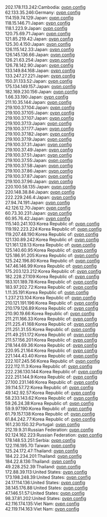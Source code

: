 202.178.113.242:Cambodia: [ovpn config](vpn/202_178_113_242.ovpn)  
62.133.35.246:Germany: [ovpn config](vpn/62_133_35_246.ovpn)  
114.159.74.129:Japan: [ovpn config](vpn/114_159_74_129.ovpn)  
118.15.146.71:Japan: [ovpn config](vpn/118_15_146_71.ovpn)  
118.1.223.9:Japan: [ovpn config](vpn/118_1_223_9.ovpn)  
120.75.69.71:Japan: [ovpn config](vpn/120_75_69_71.ovpn)  
121.85.219.42:Japan: [ovpn config](vpn/121_85_219_42.ovpn)  
125.30.4.150:Japan: [ovpn config](vpn/125_30_4_150.ovpn)  
126.115.142.33:Japan: [ovpn config](vpn/126_115_142_33.ovpn)  
126.145.136.66:Japan: [ovpn config](vpn/126_145_136_66.ovpn)  
126.21.63.254:Japan: [ovpn config](vpn/126_21_63_254.ovpn)  
126.78.142.90:Japan: [ovpn config](vpn/126_78_142_90.ovpn)  
133.149.84.168:Japan: [ovpn config](vpn/133_149_84_168.ovpn)  
133.247.27.221:Japan: [ovpn config](vpn/133_247_27_221.ovpn)  
150.31.133.52:Japan: [ovpn config](vpn/150_31_133_52.ovpn)  
175.134.149.157:Japan: [ovpn config](vpn/175_134_149_157.ovpn)  
182.169.230.156:Japan: [ovpn config](vpn/182_169_230_156.ovpn)  
1.66.33.190:Japan: [ovpn config](vpn/1_66_33_190.ovpn)  
211.10.35.144:Japan: [ovpn config](vpn/211_10_35_144.ovpn)  
219.100.37.104:Japan: [ovpn config](vpn/219_100_37_104.ovpn)  
219.100.37.105:Japan: [ovpn config](vpn/219_100_37_105.ovpn)  
219.100.37.107:Japan: [ovpn config](vpn/219_100_37_107.ovpn)  
219.100.37.13:Japan: [ovpn config](vpn/219_100_37_13.ovpn)  
219.100.37.177:Japan: [ovpn config](vpn/219_100_37_177.ovpn)  
219.100.37.182:Japan: [ovpn config](vpn/219_100_37_182.ovpn)  
219.100.37.19:Japan: [ovpn config](vpn/219_100_37_19.ovpn)  
219.100.37.31:Japan: [ovpn config](vpn/219_100_37_31.ovpn)  
219.100.37.49:Japan: [ovpn config](vpn/219_100_37_49.ovpn)  
219.100.37.51:Japan: [ovpn config](vpn/219_100_37_51.ovpn)  
219.100.37.55:Japan: [ovpn config](vpn/219_100_37_55.ovpn)  
219.100.37.58:Japan: [ovpn config](vpn/219_100_37_58.ovpn)  
219.100.37.86:Japan: [ovpn config](vpn/219_100_37_86.ovpn)  
219.100.37.87:Japan: [ovpn config](vpn/219_100_37_87.ovpn)  
219.100.37.96:Japan: [ovpn config](vpn/219_100_37_96.ovpn)  
220.100.58.135:Japan: [ovpn config](vpn/220_100_58_135.ovpn)  
220.148.38.84:Japan: [ovpn config](vpn/220_148_38_84.ovpn)  
222.229.246.4:Japan: [ovpn config](vpn/222_229_246_4.ovpn)  
27.94.74.191:Japan: [ovpn config](vpn/27_94_74_191.ovpn)  
42.126.12.70:Japan: [ovpn config](vpn/42_126_12_70.ovpn)  
60.73.30.231:Japan: [ovpn config](vpn/60_73_30_231.ovpn)  
60.95.76.42:Japan: [ovpn config](vpn/60_95_76_42.ovpn)  
115.140.241.103:Korea Republic of: [ovpn config](vpn/115_140_241_103.ovpn)  
119.192.223.224:Korea Republic of: [ovpn config](vpn/119_192_223_224.ovpn)  
119.207.48.190:Korea Republic of: [ovpn config](vpn/119_207_48_190.ovpn)  
121.130.89.242:Korea Republic of: [ovpn config](vpn/121_130_89_242.ovpn)  
121.161.128.13:Korea Republic of: [ovpn config](vpn/121_161_128_13.ovpn)  
125.140.60.95:Korea Republic of: [ovpn config](vpn/125_140_60_95.ovpn)  
125.186.91.205:Korea Republic of: [ovpn config](vpn/125_186_91_205.ovpn)  
125.242.196.80:Korea Republic of: [ovpn config](vpn/125_242_196_80.ovpn)  
147.46.146.99:Korea Republic of: [ovpn config](vpn/147_46_146_99.ovpn)  
175.203.123.212:Korea Republic of: [ovpn config](vpn/175_203_123_212.ovpn)  
182.228.27.109:Korea Republic of: [ovpn config](vpn/182_228_27_109.ovpn)  
183.101.189.78:Korea Republic of: [ovpn config](vpn/183_101_189_78.ovpn)  
183.97.202.72:Korea Republic of: [ovpn config](vpn/183_97_202_72.ovpn)  
1.11.35.191:Korea Republic of: [ovpn config](vpn/1_11_35_191.ovpn)  
1.237.213.104:Korea Republic of: [ovpn config](vpn/1_237_213_104.ovpn)  
210.121.191.196:Korea Republic of: [ovpn config](vpn/210_121_191_196.ovpn)  
210.179.126.89:Korea Republic of: [ovpn config](vpn/210_179_126_89.ovpn)  
210.90.19.66:Korea Republic of: [ovpn config](vpn/210_90_19_66.ovpn)  
211.211.166.33:Korea Republic of: [ovpn config](vpn/211_211_166_33.ovpn)  
211.225.41.168:Korea Republic of: [ovpn config](vpn/211_225_41_168.ovpn)  
211.251.31.55:Korea Republic of: [ovpn config](vpn/211_251_31_55.ovpn)  
211.49.251.172:Korea Republic of: [ovpn config](vpn/211_49_251_172.ovpn)  
211.57.156.201:Korea Republic of: [ovpn config](vpn/211_57_156_201.ovpn)  
218.144.69.36:Korea Republic of: [ovpn config](vpn/218_144_69_36.ovpn)  
220.95.21.164:Korea Republic of: [ovpn config](vpn/220_95_21_164.ovpn)  
221.144.43.40:Korea Republic of: [ovpn config](vpn/221_144_43_40.ovpn)  
222.107.245.56:Korea Republic of: [ovpn config](vpn/222_107_245_56.ovpn)  
222.112.11.3:Korea Republic of: [ovpn config](vpn/222_112_11_3.ovpn)  
222.236.130.144:Korea Republic of: [ovpn config](vpn/222_236_130_144.ovpn)  
222.251.144.9:Korea Republic of: [ovpn config](vpn/222_251_144_9.ovpn)  
27.100.231.146:Korea Republic of: [ovpn config](vpn/27_100_231_146.ovpn)  
39.114.57.72:Korea Republic of: [ovpn config](vpn/39_114_57_72.ovpn)  
49.142.92.57:Korea Republic of: [ovpn config](vpn/49_142_92_57.ovpn)  
58.233.143.62:Korea Republic of: [ovpn config](vpn/58_233_143_62.ovpn)  
59.26.24.38:Korea Republic of: [ovpn config](vpn/59_26_24_38.ovpn)  
59.9.97.190:Korea Republic of: [ovpn config](vpn/59_9_97_190.ovpn)  
61.79.157.138:Korea Republic of: [ovpn config](vpn/61_79_157_138.ovpn)  
61.84.242.77:Korea Republic of: [ovpn config](vpn/61_84_242_77.ovpn)  
161.230.150.32:Portugal: [ovpn config](vpn/161_230_150_32.ovpn)  
212.19.9.31:Russian Federation: [ovpn config](vpn/212_19_9_31.ovpn)  
92.124.162.223:Russian Federation: [ovpn config](vpn/92_124_162_223.ovpn)  
178.148.53.251:Serbia: [ovpn config](vpn/178_148_53_251.ovpn)  
122.116.195.70:Taiwan: [ovpn config](vpn/122_116_195_70.ovpn)  
125.24.172.47:Thailand: [ovpn config](vpn/125_24_172_47.ovpn)  
184.22.234.201:Thailand: [ovpn config](vpn/184_22_234_201.ovpn)  
184.22.8.136:Thailand: [ovpn config](vpn/184_22_8_136.ovpn)  
49.228.252.39:Thailand: [ovpn config](vpn/49_228_252_39.ovpn)  
172.88.39.113:United States: [ovpn config](vpn/172_88_39_113.ovpn)  
173.198.248.39:United States: [ovpn config](vpn/173_198_248_39.ovpn)  
24.17.114.136:United States: [ovpn config](vpn/24_17_114_136.ovpn)  
38.145.176.88:United States: [ovpn config](vpn/38_145_176_88.ovpn)  
47.146.51.57:United States: [ovpn config](vpn/47_146_51_57.ovpn)  
98.37.81.202:United States: [ovpn config](vpn/98_37_81_202.ovpn)  
42.116.174.135:Viet Nam: [ovpn config](vpn/42_116_174_135.ovpn)  
42.119.114.163:Viet Nam: [ovpn config](vpn/42_119_114_163.ovpn)  
